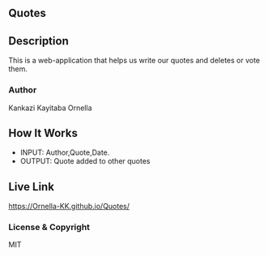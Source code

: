 ## Quotes
## Description
This is a web-application that helps us write our quotes and deletes or vote them.
### Author
Kankazi Kayitaba Ornella
## How It Works
* INPUT: Author,Quote,Date.
* OUTPUT: Quote added to other quotes
## Live Link
https://Ornella-KK.github.io/Quotes/
### License & Copyright
MIT
